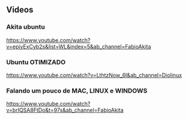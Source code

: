 ## Videos

### Akita ubuntu
https://www.youtube.com/watch?v=epiyExCyb2s&list=WL&index=5&ab_channel=FabioAkita

### Ubuntu OTIMIZADO
https://www.youtube.com/watch?v=LthtzNow_6I&ab_channel=Diolinux

### Falando um pouco de MAC, LINUX e WINDOWS
https://www.youtube.com/watch?v=brIQSA8FtDo&t=97s&ab_channel=FabioAkita
